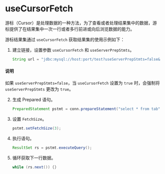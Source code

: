 # useCursorFetch 

游标（Cursor）是处理数据的一种方法，为了查看或者处理结果集中的数据，游标提供了在结果集中一次一行或者多行前进或向后浏览数据的能力。

游标结果集通过 `useCursorFetch` 获取结果集的使用示例如下：

1. 建立链接，设置参数 `useCursorFetch` 和 `useServerPrepStmts`。

   ```java
   String url = "jdbc:mysql://host:port/test?useServerPrepStmts=false&useCursorFetch=true"conn = DriverManager.getConnection(url,"admin@mysql", "admin");
   ```

  <main id="notice" type='explain'>
    <h4>说明</h4>
    <p>如果 <code>useServerPrepStmts=false</code>，当 <code>useCursorFetch</code> 设置为 <code>true</code> 时，会强制将 <code>useServerPrepStmts</code> 更改为 <code>true</code>。</p>
  </main>
   


2. 生成 Prepared 语句。

   ```java
   PreparedStatement pstmt = conn.prepareStatement("select * from tab",ResultSet.TYPE_FORWARD_ONLY, ResultSet.CONCUR_READ_ONLY);
   ```


3. 设置 `FetchSize`。

   ```java
   pstmt.setFetchSize(3);
   ```


4. 执行语句。

   ```java
   ResultSet rs = pstmt.executeQuery();
   ```



5. 循环获取下一行数据。

   ```java
   while (rs.next()) {}
   ```

   



